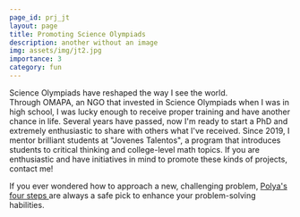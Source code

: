 ```yaml
---
page_id: prj_jt
layout: page
title: Promoting Science Olympiads
description: another without an image
img: assets/img/jt2.jpg
importance: 3
category: fun
---
```


Science Olympiads have reshaped the way I see the world.  
Through OMAPA, an NGO that invested in Science Olympiads when I was in high school, I was lucky enough to receive proper training and have another chance in life. 
Several years have passed, now I'm ready to start a PhD and extremely enthusiastic to share with others what I've received. Since 2019, I mentor brilliant students at "Jovenes Talentos", a program that introduces
students to critical thinking and college-level math topics. If you are enthusiastic and have initiatives in mind to promote these kinds of projects, contact me!


If you ever wondered how to approach a new, challenging problem, <a href="https://math.berkeley.edu/~gmelvin/polya.pdf">  Polya's four steps </a> are always a safe pick to enhance your problem-solving habilities.